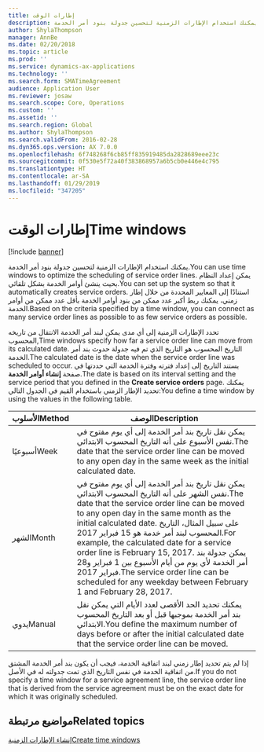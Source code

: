 ```yaml
---
title: إطارات الوقت
description: يمكنك استخدام الإطارات الزمنية لتحسين جدولة بنود أمر الخدمة.
author: ShylaThompson
manager: AnnBe
ms.date: 02/20/2018
ms.topic: article
ms.prod: ''
ms.service: dynamics-ax-applications
ms.technology: ''
ms.search.form: SMATimeAgreement
audience: Application User
ms.reviewer: josaw
ms.search.scope: Core, Operations
ms.custom: ''
ms.assetid: ''
ms.search.region: Global
ms.author: ShylaThompson
ms.search.validFrom: 2016-02-28
ms.dyn365.ops.version: AX 7.0.0
ms.openlocfilehash: 6f748268f6cb85ff835919485da2828689eee23c
ms.sourcegitcommit: 0f530e5f72a40f383868957a6b5cb0e446e4c795
ms.translationtype: HT
ms.contentlocale: ar-SA
ms.lasthandoff: 01/29/2019
ms.locfileid: "347205"
---
```

# <a name="time-windows"></a><span data-ttu-id="6e5cf-103">إطارات الوقت</span><span class="sxs-lookup"><span data-stu-id="6e5cf-103">Time windows</span></span>  

[!include [banner](../includes/banner.md)]

<span data-ttu-id="6e5cf-104">يمكنك استخدام الإطارات الزمنية لتحسين جدولة بنود أمر الخدمة.</span><span class="sxs-lookup"><span data-stu-id="6e5cf-104">You can use time windows to optimize the scheduling of service order lines.</span></span> <span data-ttu-id="6e5cf-105">يمكن إعداد النظام بحيث ينشئ أوامر الخدمة بشكل تلقائي.</span><span class="sxs-lookup"><span data-stu-id="6e5cf-105">You can set up the system so that it automatically creates service orders.</span></span> <span data-ttu-id="6e5cf-106">استنادًا إلى المعايير المحددة من خلال إطار زمني، يمكنك ربط أكبر عدد ممكن من بنود أوامر الخدمة بأقل عدد ممكن من أوامر الخدمة.</span><span class="sxs-lookup"><span data-stu-id="6e5cf-106">Based on the criteria specified by a time window, you can connect as many service order lines as possible to as few service orders as possible.</span></span>

<span data-ttu-id="6e5cf-107">تحدد الإطارات الزمنية إلى أي مدى يمكن لبند أمر الخدمة الانتقال من تاريخه المحسوب,</span><span class="sxs-lookup"><span data-stu-id="6e5cf-107">Time windows specify how far a service order line can move from its calculated date.</span></span> <span data-ttu-id="6e5cf-108">التاريخ المحسوب هو التاريخ الذي تم فيه جدولة حدوث بند أمر الخدمة.</span><span class="sxs-lookup"><span data-stu-id="6e5cf-108">The calculated date is the date when the service order line was scheduled to occur.</span></span> <span data-ttu-id="6e5cf-109">يستند التاريخ إلى إعداد فترته وفترة الخدمة التي حددتها في صفحة **إنشاء أوامر الخدمة**.</span><span class="sxs-lookup"><span data-stu-id="6e5cf-109">The date is based on its interval setting and the service period that you defined in the **Create service orders** page.</span></span> <span data-ttu-id="6e5cf-110">يمكنك تحديد الإطار الزمني باستخدام القيم في الجدول التالي:</span><span class="sxs-lookup"><span data-stu-id="6e5cf-110">You define a time window by using the values in the following table.</span></span>

| <span data-ttu-id="6e5cf-111">الأسلوب</span><span class="sxs-lookup"><span data-stu-id="6e5cf-111">Method</span></span> | <span data-ttu-id="6e5cf-112">الوصف</span><span class="sxs-lookup"><span data-stu-id="6e5cf-112">Description</span></span>                                                                                                                                                                                                                                                                                           |
|--------|-------------------------------------------------------------------------------------------------------------------------------------------------------------------------------------------------------------------------------------------------------------------------------------------------------|
| <span data-ttu-id="6e5cf-113">أسبوعيًا</span><span class="sxs-lookup"><span data-stu-id="6e5cf-113">Week</span></span>   | <span data-ttu-id="6e5cf-114">يمكن نقل تاريخ بند أمر الخدمة إلى أي يوم مفتوح في نفس الأسبوع على أنه التاريخ المحسوب الابتدائي.</span><span class="sxs-lookup"><span data-stu-id="6e5cf-114">The date that the service order line can be moved to any open day in the same week as the initial calculated date.</span></span>                                                                                                                                                                                    |
| <span data-ttu-id="6e5cf-115">الشهر</span><span class="sxs-lookup"><span data-stu-id="6e5cf-115">Month</span></span>  | <span data-ttu-id="6e5cf-116">يمكن نقل تاريخ بند أمر الخدمة إلى أي يوم مفتوح في نفس الشهر على أنه التاريخ المحسوب الابتدائي.</span><span class="sxs-lookup"><span data-stu-id="6e5cf-116">The date that the service order line can be moved to any open day in the same month as the initial calculated date.</span></span> <span data-ttu-id="6e5cf-117">على سبيل المثال، التاريخ المحسوب لبند أمر خدمة هو 15 فبراير 2017.</span><span class="sxs-lookup"><span data-stu-id="6e5cf-117">For example, the calculated date for a service order line is February 15, 2017.</span></span> <span data-ttu-id="6e5cf-118">يمكن جدولة بند أمر الخدمة لأي يوم من أيام الأسبوع بين 1 فبراير و28 فبراير 2017.</span><span class="sxs-lookup"><span data-stu-id="6e5cf-118">The service order line can be scheduled for any weekday between February 1 and February 28, 2017.</span></span> |
| <span data-ttu-id="6e5cf-119">يدوي</span><span class="sxs-lookup"><span data-stu-id="6e5cf-119">Manual</span></span> | <span data-ttu-id="6e5cf-120">يمكنك تحديد الحد الأقصى لعدد الأيام التي يمكن نقل بند أمر الخدمة بموجبها قبل أو بعد التاريخ المحسوب الابتدائي.</span><span class="sxs-lookup"><span data-stu-id="6e5cf-120">You define the maximum number of days before or after the initial calculated date that the service order line can be moved.</span></span>                                                                                                                                                                           |

<span data-ttu-id="6e5cf-121">إذا لم يتم تحديد إطار زمني لبند اتفاقية الخدمة، فيجب أن يكون بند أمر الخدمة المشتق من اتفاقية الخدمة في نفس التاريخ الذي تمت جدولته له في الأصل.</span><span class="sxs-lookup"><span data-stu-id="6e5cf-121">If you do not specify a time window for a service agreement line, the service order line that is derived from the service agreement must be on the exact date for which it was originally scheduled.</span></span>

## <a name="related-topics"></a><span data-ttu-id="6e5cf-122">مواضيع مرتبطة</span><span class="sxs-lookup"><span data-stu-id="6e5cf-122">Related topics</span></span>

[<span data-ttu-id="6e5cf-123">إنشاء الإطارات الزمنية</span><span class="sxs-lookup"><span data-stu-id="6e5cf-123">Create time windows</span></span>](create-time-windows.md)

